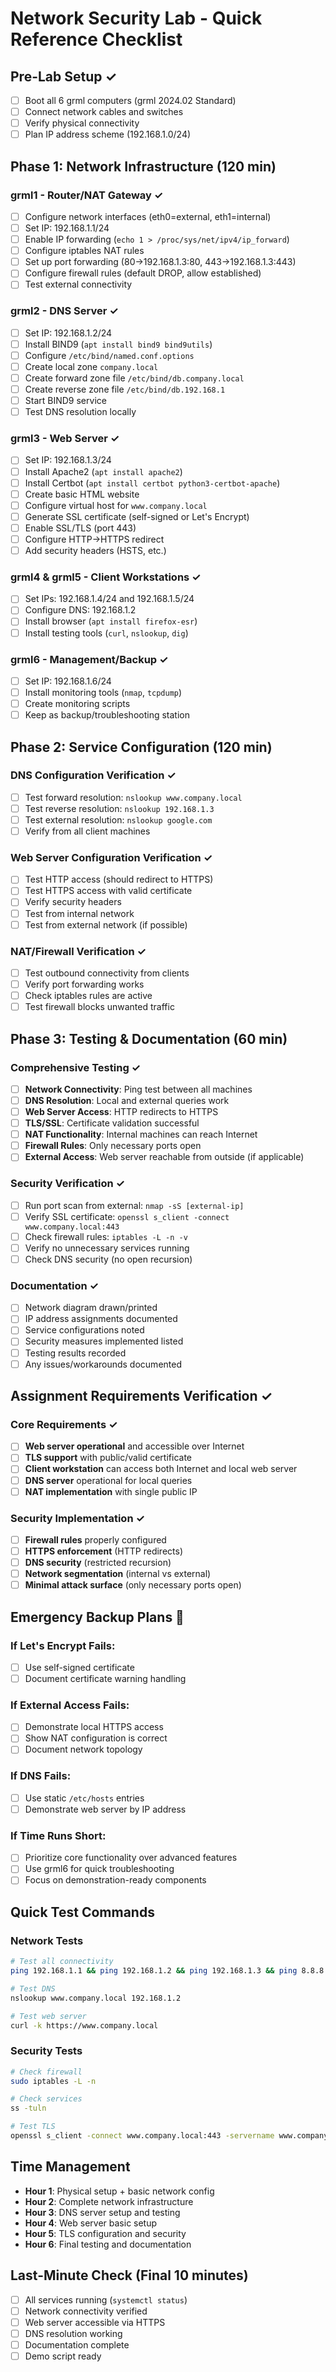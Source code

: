 # Network Security Lab - Quick Reference Checklist

## Pre-Lab Setup ✓
- [ ] Boot all 6 grml computers (grml 2024.02 Standard)
- [ ] Connect network cables and switches
- [ ] Verify physical connectivity
- [ ] Plan IP address scheme (192.168.1.0/24)

## Phase 1: Network Infrastructure (120 min)

### grml1 - Router/NAT Gateway ✓
- [ ] Configure network interfaces (eth0=external, eth1=internal)
- [ ] Set IP: 192.168.1.1/24
- [ ] Enable IP forwarding (`echo 1 > /proc/sys/net/ipv4/ip_forward`)
- [ ] Configure iptables NAT rules
- [ ] Set up port forwarding (80→192.168.1.3:80, 443→192.168.1.3:443)
- [ ] Configure firewall rules (default DROP, allow established)
- [ ] Test external connectivity

### grml2 - DNS Server ✓
- [ ] Set IP: 192.168.1.2/24
- [ ] Install BIND9 (`apt install bind9 bind9utils`)
- [ ] Configure `/etc/bind/named.conf.options`
- [ ] Create local zone `company.local`
- [ ] Create forward zone file `/etc/bind/db.company.local`
- [ ] Create reverse zone file `/etc/bind/db.192.168.1`
- [ ] Start BIND9 service
- [ ] Test DNS resolution locally

### grml3 - Web Server ✓
- [ ] Set IP: 192.168.1.3/24
- [ ] Install Apache2 (`apt install apache2`)
- [ ] Install Certbot (`apt install certbot python3-certbot-apache`)
- [ ] Create basic HTML website
- [ ] Configure virtual host for `www.company.local`
- [ ] Generate SSL certificate (self-signed or Let's Encrypt)
- [ ] Enable SSL/TLS (port 443)
- [ ] Configure HTTP→HTTPS redirect
- [ ] Add security headers (HSTS, etc.)

### grml4 & grml5 - Client Workstations ✓
- [ ] Set IPs: 192.168.1.4/24 and 192.168.1.5/24
- [ ] Configure DNS: 192.168.1.2
- [ ] Install browser (`apt install firefox-esr`)
- [ ] Install testing tools (`curl`, `nslookup`, `dig`)

### grml6 - Management/Backup ✓
- [ ] Set IP: 192.168.1.6/24
- [ ] Install monitoring tools (`nmap`, `tcpdump`)
- [ ] Create monitoring scripts
- [ ] Keep as backup/troubleshooting station

## Phase 2: Service Configuration (120 min)

### DNS Configuration Verification ✓
- [ ] Test forward resolution: `nslookup www.company.local`
- [ ] Test reverse resolution: `nslookup 192.168.1.3`
- [ ] Test external resolution: `nslookup google.com`
- [ ] Verify from all client machines

### Web Server Configuration Verification ✓
- [ ] Test HTTP access (should redirect to HTTPS)
- [ ] Test HTTPS access with valid certificate
- [ ] Verify security headers
- [ ] Test from internal network
- [ ] Test from external network (if possible)

### NAT/Firewall Verification ✓
- [ ] Test outbound connectivity from clients
- [ ] Verify port forwarding works
- [ ] Check iptables rules are active
- [ ] Test firewall blocks unwanted traffic

## Phase 3: Testing & Documentation (60 min)

### Comprehensive Testing ✓
- [ ] **Network Connectivity**: Ping test between all machines
- [ ] **DNS Resolution**: Local and external queries work
- [ ] **Web Server Access**: HTTP redirects to HTTPS
- [ ] **TLS/SSL**: Certificate validation successful
- [ ] **NAT Functionality**: Internal machines can reach Internet
- [ ] **Firewall Rules**: Only necessary ports open
- [ ] **External Access**: Web server reachable from outside (if applicable)

### Security Verification ✓
- [ ] Run port scan from external: `nmap -sS [external-ip]`
- [ ] Verify SSL certificate: `openssl s_client -connect www.company.local:443`
- [ ] Check firewall rules: `iptables -L -n -v`
- [ ] Verify no unnecessary services running
- [ ] Check DNS security (no open recursion)

### Documentation ✓
- [ ] Network diagram drawn/printed
- [ ] IP address assignments documented
- [ ] Service configurations noted
- [ ] Security measures implemented listed
- [ ] Testing results recorded
- [ ] Any issues/workarounds documented

## Assignment Requirements Verification ✓

### Core Requirements ✓
- [ ] **Web server operational** and accessible over Internet
- [ ] **TLS support** with public/valid certificate
- [ ] **Client workstation** can access both Internet and local web server
- [ ] **DNS server** operational for local queries
- [ ] **NAT implementation** with single public IP

### Security Implementation ✓
- [ ] **Firewall rules** properly configured
- [ ] **HTTPS enforcement** (HTTP redirects)
- [ ] **DNS security** (restricted recursion)
- [ ] **Network segmentation** (internal vs external)
- [ ] **Minimal attack surface** (only necessary ports open)

## Emergency Backup Plans 🚨

### If Let's Encrypt Fails:
- [ ] Use self-signed certificate
- [ ] Document certificate warning handling

### If External Access Fails:
- [ ] Demonstrate local HTTPS access
- [ ] Show NAT configuration is correct
- [ ] Document network topology

### If DNS Fails:
- [ ] Use static `/etc/hosts` entries
- [ ] Demonstrate web server by IP address

### If Time Runs Short:
- [ ] Prioritize core functionality over advanced features
- [ ] Use grml6 for quick troubleshooting
- [ ] Focus on demonstration-ready components

## Quick Test Commands

### Network Tests
```bash
# Test all connectivity
ping 192.168.1.1 && ping 192.168.1.2 && ping 192.168.1.3 && ping 8.8.8.8

# Test DNS
nslookup www.company.local 192.168.1.2

# Test web server
curl -k https://www.company.local
```

### Security Tests
```bash
# Check firewall
sudo iptables -L -n

# Check services
ss -tuln

# Test TLS
openssl s_client -connect www.company.local:443 -servername www.company.local
```

## Time Management
- **Hour 1**: Physical setup + basic network config
- **Hour 2**: Complete network infrastructure
- **Hour 3**: DNS server setup and testing
- **Hour 4**: Web server basic setup
- **Hour 5**: TLS configuration and security
- **Hour 6**: Final testing and documentation

## Last-Minute Check (Final 10 minutes)
- [ ] All services running (`systemctl status`)
- [ ] Network connectivity verified
- [ ] Web server accessible via HTTPS
- [ ] DNS resolution working
- [ ] Documentation complete
- [ ] Demo script ready 